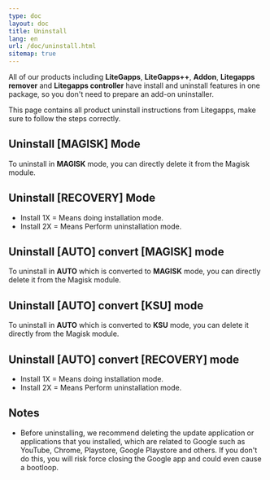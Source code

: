 ```yaml
---
type: doc
layout: doc
title: Uninstall
lang: en
url: /doc/uninstall.html
sitemap: true
---
```



All of our products including **LiteGapps**, **LiteGapps++**, **Addon**, **Litegapps remover** and **Litegapps controller** have install and uninstall features in one package, so you don't need to prepare an add-on uninstaller.

This page contains all product uninstall instructions from Litegapps, make sure to follow the steps correctly.

## Uninstall [MAGISK] Mode

To uninstall in **MAGISK** mode, you can directly delete it from the Magisk module.

## Uninstall [RECOVERY] Mode

- Install 1X = Means doing installation mode.
- Install 2X = Means Perform uninstallation mode.

## Uninstall [AUTO] convert [MAGISK] mode

To uninstall in **AUTO** which is converted to **MAGISK** mode, you can directly delete it from the Magisk module.

## Uninstall [AUTO] convert [KSU] mode

To uninstall in **AUTO** which is converted to **KSU** mode, you can delete it directly from the Magisk module.

## Uninstall [AUTO] convert [RECOVERY] mode

- Install 1X = Means doing installation mode.
- Install 2X = Means Perform uninstallation mode.

## Notes

- Before uninstalling, we recommend deleting the update application or applications that you installed, which are related to Google such as YouTube, Chrome, Playstore, Google Playstore and others.  If you don't do this, you will risk force closing the Google app and could even cause a bootloop.


